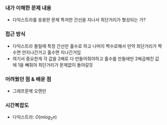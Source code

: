 ### 내가 이해한 문제 내용
* 다익스트라를 응용한 문제 특저한 간선을 지나서 최단거리가 형성되는 가?
### 접근 방식
* 다익스트라 돌릴때 특정 간선만 홀수로 하고 나머지 짝수로해서 만약 최단거리가 짝수면 안지나간거고 홀수면 지나간거임
* 여기서 중요한게 각 값을 2배로 다 만들어줘야하고 홀수를 만들애만 2배곱해진 값에 1을 빼줘야 최단거리가 문제없이 돌아갈듯
### 어려웠던 점 & 배운 점
* 그래프문제 오랜만
### 시간복잡도
* 다익스트라: $O(mlog_2{n})$



